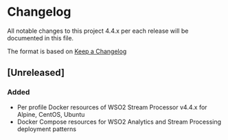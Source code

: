 # Changelog
All notable changes to this project 4.4.x per each release will be documented in this file.

The format is based on [Keep a Changelog](https://keepachangelog.com/en/1.0.0/)

## [Unreleased]

### Added
- Per profile Docker resources of WSO2 Stream Processor v4.4.x for Alpine, CentOS, Ubuntu
- Docker Compose resources for WSO2 Analytics and Stream Processing deployment patterns
